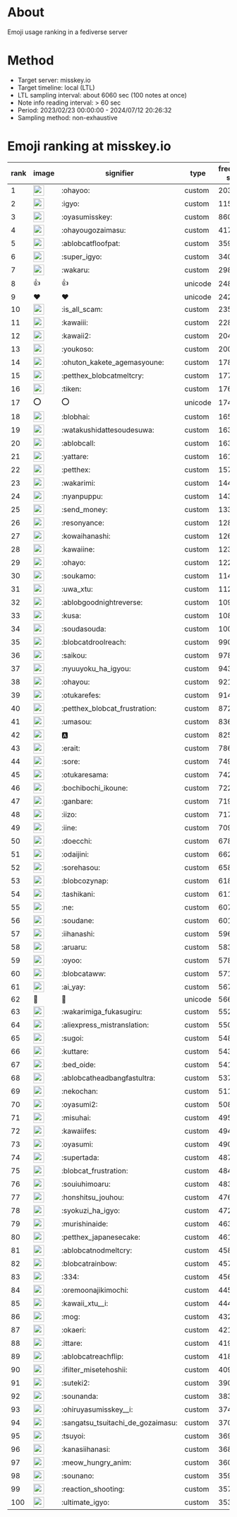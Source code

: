 # About
Emoji usage ranking in a fediverse server

# Method
- Target server: misskey.io
- Target timeline: local (LTL)
- LTL sampling interval: about 6060 sec (100 notes at once)
- Note info reading interval: > 60 sec
- Period: 2023/02/23 00:00:00 - 2024/07/12 20:26:32 
- Sampling method: non-exhaustive

# Emoji ranking at misskey.io

|rank|image|signifier|type|frequency score|
|----|----|----|----|----|
|1|<img height="24" src="https://misskey.io/emoji/ohayoo.webp">|:ohayoo:|custom|203780|
|2|<img height="24" src="https://misskey.io/emoji/igyo.webp">|:igyo:|custom|115138|
|3|<img height="24" src="https://misskey.io/emoji/oyasumisskey.webp">|:oyasumisskey:|custom|86097|
|4|<img height="24" src="https://misskey.io/emoji/ohayougozaimasu.webp">|:ohayougozaimasu:|custom|41795|
|5|<img height="24" src="https://misskey.io/emoji/ablobcatfloofpat.webp">|:ablobcatfloofpat:|custom|35957|
|6|<img height="24" src="https://misskey.io/emoji/super_igyo.webp">|:super_igyo:|custom|34055|
|7|<img height="24" src="https://misskey.io/emoji/wakaru.webp">|:wakaru:|custom|29864|
|8|👍|👍|unicode|24854|
|9|❤|❤|unicode|24264|
|10|<img height="24" src="https://misskey.io/emoji/is_all_scam.webp">|:is_all_scam:|custom|23569|
|11|<img height="24" src="https://misskey.io/emoji/kawaiii.webp">|:kawaiii:|custom|22893|
|12|<img height="24" src="https://misskey.io/emoji/kawaii2.webp">|:kawaii2:|custom|20423|
|13|<img height="24" src="https://misskey.io/emoji/youkoso.webp">|:youkoso:|custom|20000|
|14|<img height="24" src="https://misskey.io/emoji/ohuton_kakete_agemasyoune.webp">|:ohuton_kakete_agemasyoune:|custom|17840|
|15|<img height="24" src="https://misskey.io/emoji/petthex_blobcatmeltcry.webp">|:petthex_blobcatmeltcry:|custom|17712|
|16|<img height="24" src="https://misskey.io/emoji/tiken.webp">|:tiken:|custom|17650|
|17|⭕|⭕|unicode|17447|
|18|<img height="24" src="https://misskey.io/emoji/blobhai.webp">|:blobhai:|custom|16505|
|19|<img height="24" src="https://misskey.io/emoji/watakushidattesoudesuwa.webp">|:watakushidattesoudesuwa:|custom|16396|
|20|<img height="24" src="https://misskey.io/emoji/ablobcall.webp">|:ablobcall:|custom|16335|
|21|<img height="24" src="https://misskey.io/emoji/yattare.webp">|:yattare:|custom|16155|
|22|<img height="24" src="https://misskey.io/emoji/petthex.webp">|:petthex:|custom|15727|
|23|<img height="24" src="https://misskey.io/emoji/wakarimi.webp">|:wakarimi:|custom|14440|
|24|<img height="24" src="https://misskey.io/emoji/nyanpuppu.webp">|:nyanpuppu:|custom|14396|
|25|<img height="24" src="https://misskey.io/emoji/send_money.webp">|:send_money:|custom|13300|
|26|<img height="24" src="https://misskey.io/emoji/resonyance.webp">|:resonyance:|custom|12880|
|27|<img height="24" src="https://misskey.io/emoji/kowaihanashi.webp">|:kowaihanashi:|custom|12615|
|28|<img height="24" src="https://misskey.io/emoji/kawaiine.webp">|:kawaiine:|custom|12317|
|29|<img height="24" src="https://misskey.io/emoji/ohayo.webp">|:ohayo:|custom|12240|
|30|<img height="24" src="https://misskey.io/emoji/soukamo.webp">|:soukamo:|custom|11452|
|31|<img height="24" src="https://misskey.io/emoji/uwa_xtu.webp">|:uwa_xtu:|custom|11237|
|32|<img height="24" src="https://misskey.io/emoji/ablobgoodnightreverse.webp">|:ablobgoodnightreverse:|custom|10938|
|33|<img height="24" src="https://misskey.io/emoji/kusa.webp">|:kusa:|custom|10840|
|34|<img height="24" src="https://misskey.io/emoji/soudasouda.webp">|:soudasouda:|custom|10070|
|35|<img height="24" src="https://misskey.io/emoji/blobcatdroolreach.webp">|:blobcatdroolreach:|custom|9902|
|36|<img height="24" src="https://misskey.io/emoji/saikou.webp">|:saikou:|custom|9785|
|37|<img height="24" src="https://misskey.io/emoji/nyuuyoku_ha_igyou.webp">|:nyuuyoku_ha_igyou:|custom|9438|
|38|<img height="24" src="https://misskey.io/emoji/ohayou.webp">|:ohayou:|custom|9212|
|39|<img height="24" src="https://misskey.io/emoji/otukarefes.webp">|:otukarefes:|custom|9141|
|40|<img height="24" src="https://misskey.io/emoji/petthex_blobcat_frustration.webp">|:petthex_blobcat_frustration:|custom|8728|
|41|<img height="24" src="https://misskey.io/emoji/umasou.webp">|:umasou:|custom|8368|
|42|<img height="24" src="https://misskey.io/emoji/a.webp">|:a:|custom|8251|
|43|<img height="24" src="https://misskey.io/emoji/erait.webp">|:erait:|custom|7863|
|44|<img height="24" src="https://misskey.io/emoji/sore.webp">|:sore:|custom|7496|
|45|<img height="24" src="https://misskey.io/emoji/otukaresama.webp">|:otukaresama:|custom|7421|
|46|<img height="24" src="https://misskey.io/emoji/bochibochi_ikoune.webp">|:bochibochi_ikoune:|custom|7225|
|47|<img height="24" src="https://misskey.io/emoji/ganbare.webp">|:ganbare:|custom|7193|
|48|<img height="24" src="https://misskey.io/emoji/iizo.webp">|:iizo:|custom|7178|
|49|<img height="24" src="https://misskey.io/emoji/iine.webp">|:iine:|custom|7097|
|50|<img height="24" src="https://misskey.io/emoji/doecchi.webp">|:doecchi:|custom|6785|
|51|<img height="24" src="https://misskey.io/emoji/odaijini.webp">|:odaijini:|custom|6622|
|52|<img height="24" src="https://misskey.io/emoji/sorehasou.webp">|:sorehasou:|custom|6585|
|53|<img height="24" src="https://misskey.io/emoji/blobcozynap.webp">|:blobcozynap:|custom|6182|
|54|<img height="24" src="https://misskey.io/emoji/tashikani.webp">|:tashikani:|custom|6119|
|55|<img height="24" src="https://misskey.io/emoji/ne.webp">|:ne:|custom|6070|
|56|<img height="24" src="https://misskey.io/emoji/soudane.webp">|:soudane:|custom|6017|
|57|<img height="24" src="https://misskey.io/emoji/iihanashi.webp">|:iihanashi:|custom|5968|
|58|<img height="24" src="https://misskey.io/emoji/aruaru.webp">|:aruaru:|custom|5830|
|59|<img height="24" src="https://misskey.io/emoji/oyoo.webp">|:oyoo:|custom|5785|
|60|<img height="24" src="https://misskey.io/emoji/blobcataww.webp">|:blobcataww:|custom|5717|
|61|<img height="24" src="https://misskey.io/emoji/ai_yay.webp">|:ai_yay:|custom|5677|
|62|🎉|🎉|unicode|5663|
|63|<img height="24" src="https://misskey.io/emoji/wakarimiga_fukasugiru.webp">|:wakarimiga_fukasugiru:|custom|5521|
|64|<img height="24" src="https://misskey.io/emoji/aliexpress_mistranslation.webp">|:aliexpress_mistranslation:|custom|5508|
|65|<img height="24" src="https://misskey.io/emoji/sugoi.webp">|:sugoi:|custom|5482|
|66|<img height="24" src="https://misskey.io/emoji/kuttare.webp">|:kuttare:|custom|5439|
|67|<img height="24" src="https://misskey.io/emoji/bed_oide.webp">|:bed_oide:|custom|5416|
|68|<img height="24" src="https://misskey.io/emoji/ablobcatheadbangfastultra.webp">|:ablobcatheadbangfastultra:|custom|5372|
|69|<img height="24" src="https://misskey.io/emoji/nekochan.webp">|:nekochan:|custom|5115|
|70|<img height="24" src="https://misskey.io/emoji/oyasumi2.webp">|:oyasumi2:|custom|5080|
|71|<img height="24" src="https://misskey.io/emoji/misuhai.webp">|:misuhai:|custom|4951|
|72|<img height="24" src="https://misskey.io/emoji/kawaiifes.webp">|:kawaiifes:|custom|4947|
|73|<img height="24" src="https://misskey.io/emoji/oyasumi.webp">|:oyasumi:|custom|4904|
|74|<img height="24" src="https://misskey.io/emoji/supertada.webp">|:supertada:|custom|4879|
|75|<img height="24" src="https://misskey.io/emoji/blobcat_frustration.webp">|:blobcat_frustration:|custom|4840|
|76|<img height="24" src="https://misskey.io/emoji/souiuhimoaru.webp">|:souiuhimoaru:|custom|4834|
|77|<img height="24" src="https://misskey.io/emoji/honshitsu_jouhou.webp">|:honshitsu_jouhou:|custom|4763|
|78|<img height="24" src="https://misskey.io/emoji/syokuzi_ha_igyo.webp">|:syokuzi_ha_igyo:|custom|4722|
|79|<img height="24" src="https://misskey.io/emoji/murishinaide.webp">|:murishinaide:|custom|4637|
|80|<img height="24" src="https://misskey.io/emoji/petthex_japanesecake.webp">|:petthex_japanesecake:|custom|4610|
|81|<img height="24" src="https://misskey.io/emoji/ablobcatnodmeltcry.webp">|:ablobcatnodmeltcry:|custom|4586|
|82|<img height="24" src="https://misskey.io/emoji/blobcatrainbow.webp">|:blobcatrainbow:|custom|4572|
|83|<img height="24" src="https://misskey.io/emoji/334.webp">|:334:|custom|4564|
|84|<img height="24" src="https://misskey.io/emoji/oremoonajikimochi.webp">|:oremoonajikimochi:|custom|4455|
|85|<img height="24" src="https://misskey.io/emoji/kawaii_xtu__i.webp">|:kawaii_xtu__i:|custom|4446|
|86|<img height="24" src="https://misskey.io/emoji/mog.webp">|:mog:|custom|4328|
|87|<img height="24" src="https://misskey.io/emoji/okaeri.webp">|:okaeri:|custom|4215|
|88|<img height="24" src="https://misskey.io/emoji/ittare.webp">|:ittare:|custom|4197|
|89|<img height="24" src="https://misskey.io/emoji/ablobcatreachflip.webp">|:ablobcatreachflip:|custom|4183|
|90|<img height="24" src="https://misskey.io/emoji/ifilter_misetehoshii.webp">|:ifilter_misetehoshii:|custom|4091|
|91|<img height="24" src="https://misskey.io/emoji/suteki2.webp">|:suteki2:|custom|3905|
|92|<img height="24" src="https://misskey.io/emoji/sounanda.webp">|:sounanda:|custom|3838|
|93|<img height="24" src="https://misskey.io/emoji/ohiruyasumisskey__i.webp">|:ohiruyasumisskey__i:|custom|3745|
|94|<img height="24" src="https://misskey.io/emoji/sangatsu_tsuitachi_de_gozaimasu.webp">|:sangatsu_tsuitachi_de_gozaimasu:|custom|3700|
|95|<img height="24" src="https://misskey.io/emoji/tsuyoi.webp">|:tsuyoi:|custom|3699|
|96|<img height="24" src="https://misskey.io/emoji/kanasiihanasi.webp">|:kanasiihanasi:|custom|3687|
|97|<img height="24" src="https://misskey.io/emoji/meow_hungry_anim.webp">|:meow_hungry_anim:|custom|3606|
|98|<img height="24" src="https://misskey.io/emoji/sounano.webp">|:sounano:|custom|3593|
|99|<img height="24" src="https://misskey.io/emoji/reaction_shooting.webp">|:reaction_shooting:|custom|3576|
|100|<img height="24" src="https://misskey.io/emoji/ultimate_igyo.webp">|:ultimate_igyo:|custom|3538|
